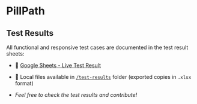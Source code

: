# PillPath

## Test Results

All functional and responsive test cases are documented in the test result sheets:

- 📄 [Google Sheets - Live Test Result](https://docs.google.com/spreadsheets/d/1H6AbjzlIS5DiRo8orDln86-HYDB0ReSX3Ejb5dNpUYo/edit?usp=sharing)
- 📁 Local files available in [`/test-results`](./test-results) folder (exported copies in `.xlsx` format)


- *Feel free to check the test results and contribute!*
